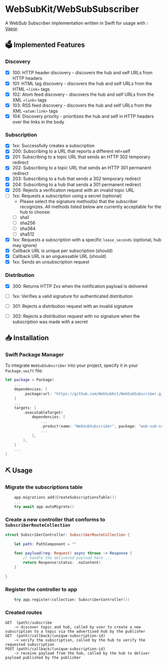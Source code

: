 # WebSubKit/WebSubSubscriber

A WebSub Subscriber implementation written in Swift for usage with 💧 [Vapor](https://github.com/vapor/vapor).

## 🗳️ Implemented Features

### Discovery

* [x] 100: HTTP header discovery - discovers the hub and self URLs from HTTP headers
* [x] 101: HTML tag discovery - discovers the hub and self URLs from the HTML `<link>` tags
* [x] 102: Atom feed discovery - discovers the hub and self URLs from the XML `<link>` tags
* [x] 103: RSS feed discovery - discovers the hub and self URLs from the XML `<atom:link>` tags
* [x] 104: Discovery priority - prioritizes the hub and self in HTTP headers over the links in the body

### Subscription

* [x] 1xx: Successfully creates a subscription
* [x] 200: Subscribing to a URL that reports a different rel=self
* [x] 201: Subscribing to a topic URL that sends an HTTP 302 temporary redirect
* [x] 202: Subscribing to a topic URL that sends an HTTP 301 permanent redirect
* [x] 203: Subscribing to a hub that sends a 302 temporary redirect
* [x] 204: Subscribing to a hub that sends a 301 permanent redirect
* [x] 205: Rejects a verification request with an invalid topic URL
* [ ] 1xx: Requests a subscription using a secret (optional)
  * Please select the signature method(s) that the subscriber recognizes. All methods listed below are currently acceptable for the hub to choose:
  * [ ] sha1
  * [ ] sha256
  * [ ] sha384
  * [ ] sha512
* [x] 1xx: Requests a subscription with a specific `lease_seconds` (optional, hub may ignore)
* [x] Callback URL is unique per subscription (should)
* [x] Callback URL is an unguessable URL (should)
* [x] 1xx: Sends an unsubscription request

### Distribution

* [x] 300: Returns HTTP 2xx when the notification payload is delivered
* [ ] 1xx: Verifies a valid signature for authenticated distribution
* [ ] 301: Rejects a distribution request with an invalid signature
* [ ] 302: Rejects a distribution request with no signature when the subscription was made with a secret


## 📥 Installation

### Swift Package Manager

To integrate `WebSubSubscriber` into your project, specify it in your `Package.swift` file:

```swift
let package = Package(
    ...
    dependencies: [
        .package(url: "https://github.com/WebSubKit/WebSubSubscriber.git", from: "0.3.0")
    ]
    ...
    targets: [
        .executableTarget(
            dependencies: [
                ...
                .product(name: "WebSubSubscriber", package: "web-sub-subscriber"),
                ...
            ],
        ),
    ]
    ...
)
```


## ⛏️ Usage

### Migrate the subscriptions table

```swift 
    app.migrations.add(CreateSubscriptionsTable())
    ...
    try await app.autoMigrate()
```

### Create a new controller that conforms to `SubscriberRouteCollection`

```swift
struct SubscriberController: SubscriberRouteCollection {
    
    let path: PathComponent = ""
    
    func payload(req: Request) async throws -> Response {
        // handle the delivered payload here ...
        return Response(status: .noContent)
    }
    
}
```

### Register the controller to app

```swift
    try app.register(collection: SubscriberController())
```

### Created routes
```
GET  (path)/subscribe 
    -> discover topic and hub, called by user to create a new subscription to a topic via the advertised hub by the publisher 
GET  (path)/callback/(unique-subscription-id)
    -> verify the subscription, called by the hub to verify the requested subscription
POST (path)/callback/(unique-subscription-id)
    -> receive payload from the hub, called by the hub to deliver payload published by the publisher
```
